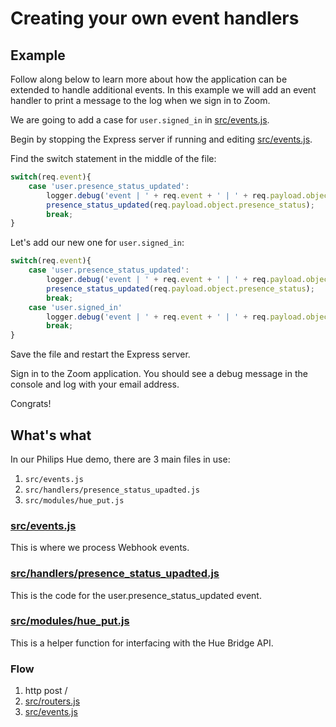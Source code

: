 # Creating your own event handlers

## Example
Follow along below to learn more about how the application can be extended to handle additional events.  In this example we will add an event handler to print a message to the log when we sign in to Zoom.

We are going to add a case for `user.signed_in` in [src/events.js](src/events.js).

Begin by stopping the Express server if running and editing [src/events.js](src/events.js).

Find the switch statement in the middle of the file:
```js
switch(req.event){
    case 'user.presence_status_updated':
        logger.debug('event | ' + req.event + ' | ' + req.payload.object.presence_status);
        presence_status_updated(req.payload.object.presence_status);
        break;
}
```

Let's add our new one for `user.signed_in`:
```js
switch(req.event){
    case 'user.presence_status_updated':
        logger.debug('event | ' + req.event + ' | ' + req.payload.object.presence_status);
        presence_status_updated(req.payload.object.presence_status);
        break;
    case 'user.signed_in'
        logger.debug('event | ' + req.event + ' | ' + req.payload.object.email);
        break;
}
```

Save the file and restart the Express server.  

Sign in to the Zoom application.  You should see a debug message in the console and log with your email address.  

Congrats!

## What's what

In our Philips Hue demo, there are 3 main files in use:
1. ```src/events.js```
2. ```src/handlers/presence_status_upadted.js```
3. ```src/modules/hue_put.js```

### [src/events.js](src/events.js)

This is where we process Webhook events.

### [src/handlers/presence_status_upadted.js](src/handlers/presence_status_upadted.js)

This is the code for the user.presence_status_updated event.

### [src/modules/hue_put.js](src/modules/hue_put.js)

This is a helper function for interfacing with the Hue Bridge API.  

### Flow

1. http post /
2. [src/routers.js](src/routers.js)
3. [src/events.js](src/events.js)
